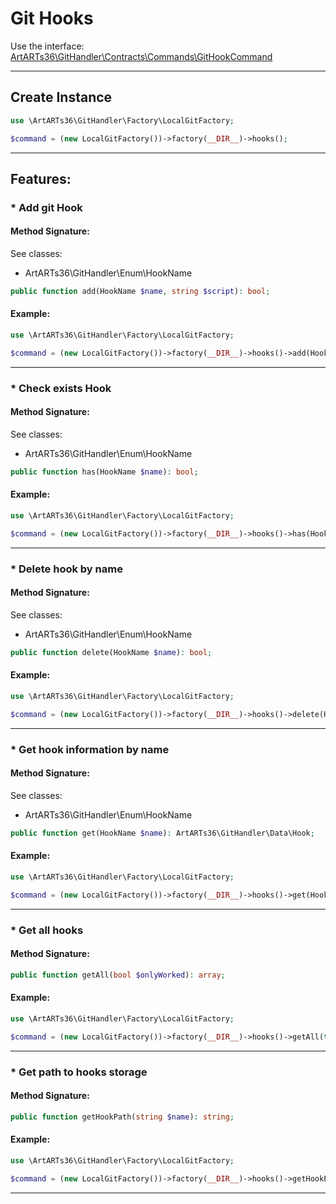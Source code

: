 # Git Hooks

Use the interface: [ArtARTs36\GitHandler\Contracts\Commands\GitHookCommand](/Users/artem/PhpstormProjects/artarts36/libraries/git/src/Contracts/Commands/GitHookCommand.php)

---

## Create Instance

```php
use \ArtARTs36\GitHandler\Factory\LocalGitFactory;

$command = (new LocalGitFactory())->factory(__DIR__)->hooks();
```

---

## Features:

### * Add git Hook

#### Method Signature:
See classes: 

* ArtARTs36\GitHandler\Enum\HookName
```php
public function add(HookName $name, string $script): bool;
```

#### Example:

```php
use \ArtARTs36\GitHandler\Factory\LocalGitFactory;

$command = (new LocalGitFactory())->factory(__DIR__)->hooks()->add(HookName::from(HookName::APPLY_PATH_MSG), 'script-test');
```

---
### * Check exists Hook

#### Method Signature:
See classes: 

* ArtARTs36\GitHandler\Enum\HookName
```php
public function has(HookName $name): bool;
```

#### Example:

```php
use \ArtARTs36\GitHandler\Factory\LocalGitFactory;

$command = (new LocalGitFactory())->factory(__DIR__)->hooks()->has(HookName::from(HookName::APPLY_PATH_MSG));
```

---
### * Delete hook by name

#### Method Signature:
See classes: 

* ArtARTs36\GitHandler\Enum\HookName
```php
public function delete(HookName $name): bool;
```

#### Example:

```php
use \ArtARTs36\GitHandler\Factory\LocalGitFactory;

$command = (new LocalGitFactory())->factory(__DIR__)->hooks()->delete(HookName::from(HookName::APPLY_PATH_MSG));
```

---
### * Get hook information by name

#### Method Signature:
See classes: 

* ArtARTs36\GitHandler\Enum\HookName
```php
public function get(HookName $name): ArtARTs36\GitHandler\Data\Hook;
```

#### Example:

```php
use \ArtARTs36\GitHandler\Factory\LocalGitFactory;

$command = (new LocalGitFactory())->factory(__DIR__)->hooks()->get(HookName::from(HookName::APPLY_PATH_MSG));
```

---
### * Get all hooks

#### Method Signature:

```php
public function getAll(bool $onlyWorked): array;
```

#### Example:

```php
use \ArtARTs36\GitHandler\Factory\LocalGitFactory;

$command = (new LocalGitFactory())->factory(__DIR__)->hooks()->getAll(true);
```

---
### * Get path to hooks storage

#### Method Signature:

```php
public function getHookPath(string $name): string;
```

#### Example:

```php
use \ArtARTs36\GitHandler\Factory\LocalGitFactory;

$command = (new LocalGitFactory())->factory(__DIR__)->hooks()->getHookPath('name-test');
```

---
